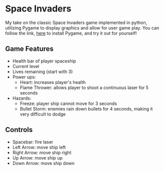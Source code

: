 # Space Invaders
My take on the classic Space Invaders game implemented in python, utilizing Pygame to display graphics and allow for user game play. You can follow the link, [here](https://www.pygame.org/wiki/GettingStarted) to install Pygame, and try it out for yourself!

## Game Features
- Health bar of player spaceship
- Current level
- Lives remaining (start with 3)
- Power ups:
  - Heart: increases player's health
  - Flame Thrower: allows player to shoot a continuous laser for 5 seconds
 - Hazards:
    - Freeze: player ship cannot move for 3 seconds
    - Bullet Storm: enemies rain down bullets for 4 seconds, making it very difficult to dodge
    
## Controls
- Spacebar: fire laser
- Left Arrow: move ship left
- Right Arrow: move ship right
- Up Arrow: move ship up
- Down Arrow: move ship down
